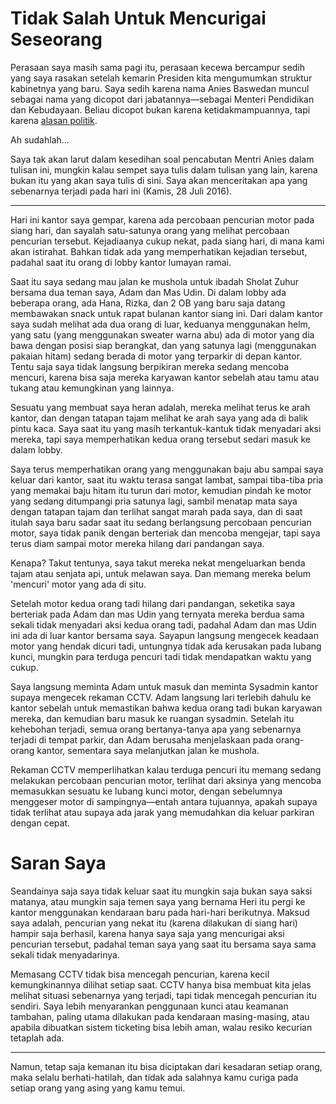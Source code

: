 # Tidak Salah Untuk Mencurigai Seseorang

Perasaan saya masih sama pagi itu, perasaan kecewa bercampur sedih yang saya rasakan setelah kemarin Presiden kita mengumumkan struktur kabinetnya yang baru. Saya sedih karena nama Anies Baswedan muncul sebagai nama yang dicopot dari jabatannya—sebagai Menteri Pendidikan dan Kebudayaan. Beliau dicopot bukan karena ketidakmampuannya, tapi karena [alasan politik](http://nasional.kompas.com/read/2016/07/29/08061211/anies.baswedan.bukan.karena.kinerja.saya.presiden.pasti.punya.kepentingan.lain). 

Ah sudahlah...    

Saya tak akan larut dalam kesedihan soal pencabutan Mentri Anies dalam tulisan ini, mungkin kalau sempet saya tulis dalam tulisan yang lain, karena bukan itu yang akan saya tulis di sini. Saya akan menceritakan apa yang sebenarnya terjadi pada hari ini (Kamis, 28 Juli 2016).

---

Hari ini kantor saya gempar, karena ada percobaan pencurian motor pada siang hari, dan sayalah satu-satunya orang yang melihat percobaan pencurian tersebut. Kejadiaanya cukup nekat, pada siang hari, di mana kami akan istirahat. Bahkan tidak ada yang memperhatikan kejadian tersebut, padahal saat itu orang di lobby kantor lumayan ramai. 

Saat itu saya sedang mau jalan ke mushola untuk ibadah Sholat Zuhur bersama dua teman saya, Adam dan Mas Udin. Di dalam lobby ada beberapa orang, ada Hana, Rizka, dan 2 OB yang baru saja datang membawakan snack untuk rapat bulanan kantor siang ini. Dari dalam kantor saya sudah melihat ada dua orang di luar, keduanya menggunakan helm, yang satu (yang menggunakan sweater warna abu) ada di motor yang dia bawa dengan posisi siap berangkat, dan yang satunya lagi (menggunakan pakaian hitam) sedang berada di motor yang terparkir di depan kantor. Tentu saja saya tidak langsung berpikiran mereka sedang mencoba mencuri, karena bisa saja mereka karyawan kantor sebelah atau tamu atau tukang atau kemungkinan yang lainnya.

Sesuatu yang membuat saya heran adalah, mereka melihat terus ke arah kantor, dan dengan tatapan tajam melihat ke arah saya yang ada di balik pintu kaca. Saya saat itu yang masih terkantuk-kantuk tidak menyadari aksi mereka, tapi saya memperhatikan kedua orang tersebut sedari masuk ke dalam lobby. 

Saya terus memperhatikan orang yang menggunakan baju abu sampai saya keluar dari kantor, saat itu waktu terasa sangat lambat, sampai tiba-tiba pria yang memakai baju hitam itu turun dari motor, kemudian pindah ke motor yang sedang ditumpangi pria satunya lagi, sambil menatap mata saya dengan tatapan tajam dan terlihat sangat marah pada saya, dan di saat itulah saya baru sadar saat itu sedang berlangsung percobaan pencurian motor, saya tidak panik dengan berteriak dan mencoba mengejar, tapi saya terus diam sampai motor mereka hilang dari pandangan saya. 

Kenapa? Takut tentunya, saya takut mereka nekat mengeluarkan benda tajam atau senjata api, untuk melawan saya. Dan memang mereka belum 'mencuri' motor yang ada di situ.

Setelah motor kedua orang tadi hilang dari pandangan, seketika saya berteriak pada Adam dan mas Udin yang ternyata mereka berdua sama sekali tidak menyadari aksi kedua orang tadi, padahal Adam dan mas Udin ini ada di luar kantor bersama saya. Sayapun langsung mengecek keadaan motor yang hendak dicuri tadi, untungnya tidak ada kerusakan pada lubang kunci, mungkin para terduga pencuri tadi tidak mendapatkan waktu yang cukup.

Saya langsung meminta Adam untuk masuk dan meminta Sysadmin kantor supaya mengecek rekaman CCTV. Adam langsung lari terlebih dahulu ke kantor sebelah untuk memastikan bahwa kedua orang tadi bukan karyawan mereka, dan kemudian baru masuk ke ruangan sysadmin. Setelah itu kehebohan terjadi, semua orang bertanya-tanya apa yang sebenarnya terjadi di tempat parkir, dan Adam berusaha menjelaskaan pada orang-orang kantor, sementara saya melanjutkan jalan ke mushola.

Rekaman CCTV memperlihatkan kalau terduga pencuri itu memang sedang melakukan percobaan pencurian motor, terlihat dari aksinya yang mencoba memasukkan sesuatu ke lubang kunci motor, dengan sebelumnya menggeser motor di sampingnya—entah antara tujuannya, apakah supaya tidak terlihat atau supaya ada jarak yang memudahkan dia keluar parkiran dengan cepat.

# Saran Saya

Seandainya saja saya tidak keluar saat itu mungkin saja bukan saya saksi matanya, atau mungkin saja temen saya yang bernama Heri itu pergi ke kantor menggunakan kendaraan baru pada hari-hari berikutnya. Maksud saya adalah, pencurian yang nekat itu (karena dilakukan di siang hari) hampir saja berhasil, karena hanya saya saja yang mencurigai aksi pencurian tersebut, padahal teman saya yang saat itu bersama saya sama sekali tidak menyadarinya.

Memasang CCTV tidak bisa mencegah pencurian, karena kecil kemungkinannya dilihat setiap saat. CCTV hanya bisa membuat kita jelas melihat situasi sebenarnya yang terjadi, tapi tidak mencegah pencurian itu sendiri. Saya lebih menyarankan penggunaan kunci atau keamanan tambahan, paling utama dilakukan pada kendaraan masing-masing, atau apabila dibuatkan sistem ticketing bisa lebih aman, walau resiko kecurian tetaplah ada.

---

Namun, tetap saja kemanan itu bisa diciptakan dari kesadaran setiap orang, maka selalu berhati-hatilah, dan tidak ada salahnya kamu curiga pada setiap orang yang asing yang kamu temui.
